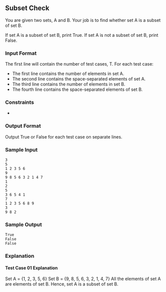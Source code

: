 ## Subset Check

You are given two sets, A and B. Your job is to find whether set A is a subset of set B.

If set A is a subset of set B, print True.
If set A is not a subset of set B, print False.

### Input Format

The first line will contain the number of test cases, T.
For each test case:
- The first line contains the number of elements in set A.
- The second line contains the space-separated elements of set A.
- The third line contains the number of elements in set B.
- The fourth line contains the space-separated elements of set B.

### Constraints

- 

### Output Format

Output True or False for each test case on separate lines.

### Sample Input

```
3
5
1 2 3 5 6
9
9 8 5 6 3 2 1 4 7
1
2
5
3 6 5 4 1
7
1 2 3 5 6 8 9
3
9 8 2
```

### Sample Output

```
True 
False
False
```

### Explanation

#### Test Case 01 Explanation

Set A = {1, 2, 3, 5, 6}
Set B = {9, 8, 5, 6, 3, 2, 1, 4, 7}
All the elements of set A are elements of set B.
Hence, set A is a subset of set B.